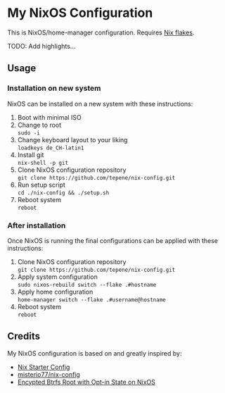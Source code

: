 # My NixOS Configuration

This is NixOS/home-manager configuration. Requires [Nix flakes](https://nixos.wiki/wiki/Flakes).

TODO: Add highlights...

## Usage

### Installation on new system

NixOS can be installed on a new system with these instructions:

1. Boot with minimal ISO
2. Change to root  
   `sudo -i`
3. Change keyboard layout to your liking  
   `loadkeys de_CH-latin1`
4. Install git  
   `nix-shell -p git`
5. Clone NixOS configuration repository  
   `git clone https://github.com/tepene/nix-config.git`
6. Run setup script  
   `cd ./nix-config && ./setup.sh`
7. Reboot system  
   `reboot`

### After installation

Once NixOS is running the final configurations can be applied with these instructions:

1. Clone NixOS configuration repository  
   `git clone https://github.com/tepene/nix-config.git`
2. Apply system configuration  
   `sudo nixos-rebuild switch --flake .#hostname`
3. Apply home configuration  
   `home-manager switch --flake .#username@hostname`
4. Reboot system  
   `reboot`

## Credits

My NixOS configuration is based on and greatly inspired by:

- [Nix Starter Config](https://github.com/Misterio77/nix-starter-configs)
- [misterio77/nix-config](https://github.com/misterio77/nix-config)
- [Encypted Btrfs Root with Opt-in State on NixOS](https://mt-caret.github.io/blog/posts/2020-06-29-optin-state.html)

